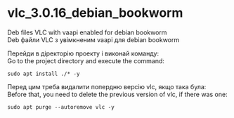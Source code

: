# vlc_3.0.16_debian_bookworm
Deb files VLC with vaapi enabled for debian bookworm  
Deb файли VLC з увімкненим vaapi для debian bookworm

Перейди в діректорію проекту і виконай команду:  
Go to the project directory and execute the command:
```
sudo apt install ./* -y
```
Перед цим треба видалити попердню версію vlc, якщо така була:  
Before that, you need to delete the previous version of vlc, if there was one:
```
sudo apt purge --autoremove vlc -y
```
